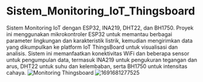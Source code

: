 # Sistem_Monitoring_IoT_Thingsboard
Sistem Monitoring IoT dengan ESP32, INA219, DHT22, dan BH1750.
Proyek ini menggunakan mikrokontroler ESP32 untuk memantau berbagai parameter lingkungan dan karakteristik listrik, kemudian mengirimkan data yang dikumpulkan ke platform IoT ThingsBoard untuk visualisasi dan analisis. Sistem ini memanfaatkan konektivitas WiFi dan beberapa sensor untuk pengumpulan data, termasuk INA219 untuk pengukuran tegangan dan arus, DHT22 untuk suhu dan kelembaban, serta BH1750 untuk intensitas cahaya.
![Monitoring Thingsboard](https://github.com/Achmad-Dimyati/Sistem_Monitoring_IoT_Thingsboard/assets/167073850/541a1e18-3409-4ebd-b090-36d7b8e86a85)
![1691681277525](https://github.com/Achmad-Dimyati/Sistem_Monitoring_IoT_Thingsboard/assets/167073850/1c539f62-943f-4bb0-a953-b49b0d96532b)
